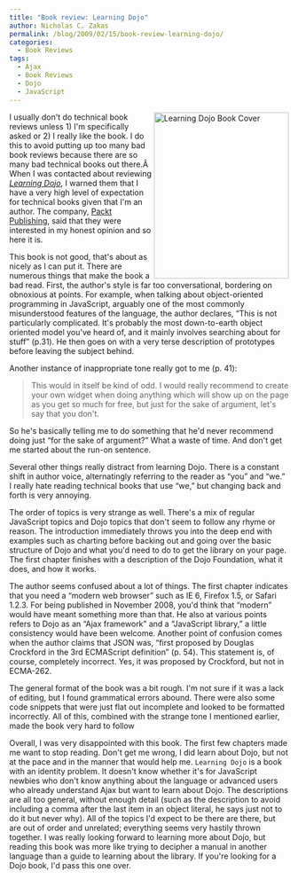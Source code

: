 ```yaml
---
title: "Book review: Learning Dojo"
author: Nicholas C. Zakas
permalink: /blog/2009/02/15/book-review-learning-dojo/
categories:
  - Book Reviews
tags:
  - Ajax
  - Book Reviews
  - Dojo
  - JavaScript
---
```

[<img class="alignnone size-medium wp-image-1992" src="/images/wp-content/uploads/2009/02/learningdojo-243x300.jpg" alt="Learning Dojo Book Cover" width="243" height="300" align="right" />][1]I usually don't do technical book reviews unless 1) I'm specifically asked or 2) I really like the book. I do this to avoid putting up too many bad book reviews because there are so many bad technical books out there.Â  When I was contacted about reviewing <cite><a href="http://www.packtpub.com/tutorial-for-building-interactive-interfaces-with-dojo/book">Learning Dojo</a></cite>, I warned them that I have a very high level of expectation for technical books given that I'm an author. The company, [Packt Publishing][2], said that they were interested in my honest opinion and so here it is.

This book is not good, that's about as nicely as I can put it. There are numerous things that make the book a bad read. First, the author's style is far too conversational, bordering on obnoxious at points. For example, when talking about object-oriented programming in JavaScript, arguably one of the most commonly misunderstood features of the language, the author declares, &#8220;This is not particularly complicated. It's probably the most down-to-earth object oriented model you've heard of, and it mainly involves searching about for stuff&#8221; (p.31). He then goes on with a very terse description of prototypes before leaving the subject behind.

Another instance of inappropriate tone really got to me (p. 41):

> This would in itself be kind of odd. I would really recommend to create your own widget when doing anything which will show up on the page as you get so much for free, but just for the sake of argument, let's say that you don't.

So he's basically telling me to do something that he'd never recommend doing just &#8220;for the sake of argument?&#8221; What a waste of time. And don't get me started about the run-on sentence.

Several other things really distract from learning Dojo. There is a constant shift in author voice, alternatingly referring to the reader as &#8220;you&#8221; and &#8220;we.&#8221; I really hate reading technical books that use &#8220;we,&#8221; but changing back and forth is very annoying.

The order of topics is very strange as well. There's a mix of regular JavaScript topics and Dojo topics that don't seem to follow any rhyme or reason. The introduction immediately throws you into the deep end with examples such as charting before backing out and going over the basic structure of Dojo and what you'd need to do to get the library on your page. The first chapter finishes with a description of the Dojo Foundation, what it does, and how it works.

The author seems confused about a lot of things. The first chapter indicates that you need a &#8220;modern web browser&#8221; such as IE 6, Firefox 1.5, or Safari 1.2.3. For being published in November 2008, you'd think that &#8220;modern&#8221; would have meant something more than that. He also at various points refers to Dojo as an &#8220;Ajax framework&#8221; and a &#8220;JavaScript library,&#8221; a little consistency would have been welcome. Another point of confusion comes when the author claims that JSON was, &#8220;first proposed by Douglas Crockford in the 3rd ECMAScript definition&#8221; (p. 54). This statement is, of course, completely incorrect. Yes, it was proposed by Crockford, but not in ECMA-262.

The general format of the book was a bit rough. I'm not sure if it was a lack of editing, but I found grammatical errors abound. There were also some code snippets that were just flat out incomplete and looked to be formatted incorrectly. All of this, combined with the strange tone I mentioned earlier, made the book very hard to follow

Overall, I was very disappointed with this book. The first few chapters made me want to stop reading. Don't get me wrong, I did learn about Dojo, but not at the pace and in the manner that would help me. `Learning Dojo` is a book with an identity problem. It doesn't know whether it's for JavaScript newbies who don't know anything about the language or advanced users who already understand Ajax but want to learn about Dojo. The descriptions are all too general, without enough detail (such as the description to avoid including a comma after the last item in an object literal, he says just not to do it but never why). All of the topics I'd expect to be there are there, but are out of order and unrelated; everything seems very hastily thrown together. I was really looking forward to learning more about Dojo, but reading this book was more like trying to decipher a manual in another language than a guide to learning about the library. If you're looking for a Dojo book, I'd pass this one over.

 [1]: http://www.amazon.com/gp/product/1847192688?ie=UTF8&tag=nczonline-20&linkCode=as2&camp=1789&creative=390957&creativeASIN=1847192688
 [2]: http://www.packtpub.com/
